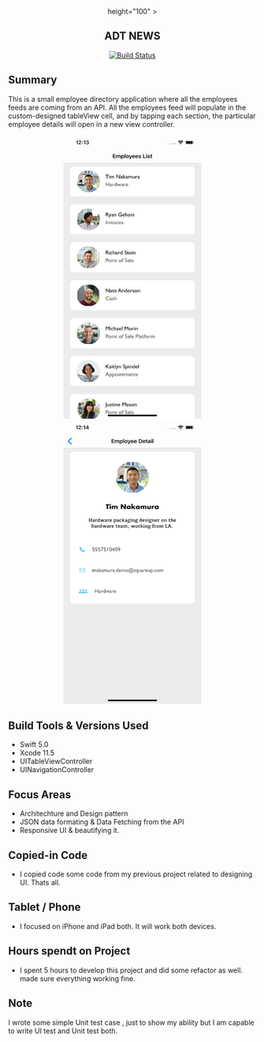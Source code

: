 
<p align = "center"> 
 height="100" >
</p>
<div align="center">
 <h2> ADT NEWS </h2>
</div>
<p align = "center"> 
<a href="https://github.com/amitbiswas1992/EmployeeDirectoryApp"><img src="https://travis-ci.com/slatedocs/slate.svg?branch=master" alt="Build Status"></a>
</p>


 
## Summary

This is a small employee directory application where all the employees feeds are coming from an  API. All the employees feed will populate in the custom-designed tableView cell, and by tapping each section, the particular employee details  will open in a new view controller. 


<p align = "center"> 
<img src="EmployeeDirectoryApp/Assets.xcassets/emp-1.imageset/emp-1.png"  width ="280" height="575" >
<img src="EmployeeDirectoryApp/Assets.xcassets/emp-2.imageset/emp-2.png"  width ="280" height="575" >
</p>

## Build Tools & Versions Used

* Swift 5.0
* Xcode 11.5
* UITableViewController 
* UINavigationController


## Focus Areas

* Architechture and Design pattern
* JSON data formating & Data Fetching from the API
* Responsive  UI &  beautifying it. 

## Copied-in Code

* I copied code some code from my previous project related to designing UI. Thats all. 

## Tablet / Phone 

* I focused on iPhone and iPad both. It will work both devices. 

## Hours spendt on Project 

* I spent 5  hours to develop this project and did some refactor as well. made sure everything working fine. 

## Note
I wrote some simple Unit test case , just to show my ability but I am capable to write UI test and Unit test both. 


